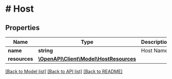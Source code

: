# # Host

## Properties

Name | Type | Description | Notes
------------ | ------------- | ------------- | -------------
**name** | **string** | Host Name. | [optional]
**resources** | [**\OpenAPI\Client\Model\HostResources**](HostResources.md) |  |

[[Back to Model list]](../../README.md#models) [[Back to API list]](../../README.md#endpoints) [[Back to README]](../../README.md)

